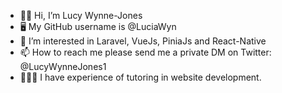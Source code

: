 - 👋🏻 Hi, I’m Lucy Wynne-Jones
- 🖥️ My GitHub username is @LuciaWyn
- 👀 I’m interested in Laravel, VueJs, PiniaJs and React-Native
- 📫 How to reach me please send me a private DM on Twitter: @LucyWynneJones1
- 👩🏻‍🏫 I have experience of tutoring in website development.

<!---
LuciaWyn/LuciaWyn is a ✨ special ✨ repository because its `README.md` (this file) appears on your GitHub profile.
You can click the Preview link to take a look at your changes.
--->
